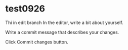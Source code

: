 # test0926

Thi in edit branch
In the editor, write a bit about yourself.

Write a commit message that describes your changes.

Click Commit changes button.

